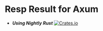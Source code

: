 # Resp Result for Axum

- ***Using Nightly Rust***
[![Crates.io](https://img.shields.io/crates/v/resp-result.svg)](https://crates.io/crates/resp-result)
